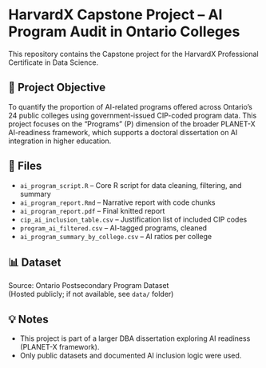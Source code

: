 # HarvardX Capstone Project – AI Program Audit in Ontario Colleges

This repository contains the Capstone project for the HarvardX Professional Certificate in Data Science.

## 🎯 Project Objective

To quantify the proportion of AI-related programs offered across Ontario’s 24 public colleges using government-issued CIP-coded program data. This project focuses on the “Programs” (P) dimension of the broader PLANET-X AI-readiness framework, which supports a doctoral dissertation on AI integration in higher education.

## 📁 Files

- `ai_program_script.R` – Core R script for data cleaning, filtering, and summary
- `ai_program_report.Rmd` – Narrative report with code chunks
- `ai_program_report.pdf` – Final knitted report
- `cip_ai_inclusion_table.csv` – Justification list of included CIP codes
- `program_ai_filtered.csv` – AI-tagged programs, cleaned
- `ai_program_summary_by_college.csv` – AI ratios per college

## 📊 Dataset

Source: Ontario Postsecondary Program Dataset  
(Hosted publicly; if not available, see `data/` folder)

## 💡 Notes

- This project is part of a larger DBA dissertation exploring AI readiness (PLANET-X framework).
- Only public datasets and documented AI inclusion logic were used.
